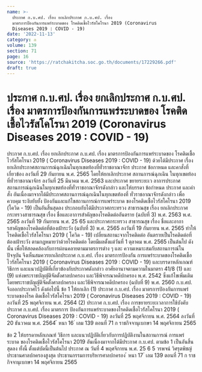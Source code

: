 ```yaml
---
name: >-
  ประกาศ ก.บ.ศป. เรื่อง ยกเลิกประกาศ ก.บ.ศป. เรื่อง
  มาตรการป้องกันการแพร่ระบาดของ โรคติดเชื้อไวรัสโคโรนา 2019 (Coronavirus
  Diseases 2019 : COVID - 19)
date: '2022-11-13'
category: ก
volume: 139
section: 71
page: 16
source: 'https://ratchakitcha.soc.go.th/documents/17229266.pdf'
draft: true
---
```


# ประกาศ ก.บ.ศป. เรื่อง ยกเลิกประกาศ ก.บ.ศป. เรื่อง มาตรการป้องกันการแพร่ระบาดของ โรคติดเชื้อไวรัสโคโรนา 2019 (Coronavirus Diseases 2019 : COVID - 19)

ประกาศ ก.บ.ศป. เรื่อง ยกเลิกประกาศ ก.บ.ศป. เรื่อง มาตรการป้องกันการแพร่ระบาดของ โรคติดเชื้อไวรัสโคโรนา 2019 ( Coronavirus Diseases 2019 : COVID - 19) ด้วยได้มีประกาศ เรื่อง ยกเลิกประกาศสถานการณ์ฉุกเฉินในทุกเขตท้องที่ทั่วราชอาณาจักร ประกาศ ข้อกาหนด และคาสั่งที่เกี่ยวข้อง ลงวันที่ 29 กันยายน พ.ศ. 2565 โดยให้ยกเลิกประกาศ สถานการณ์ฉุกเฉิน ในทุกเขตท้องที่ทั่วราชอาณาจักร ลงวันที่ 25 มีนาคม พ.ศ. 2563 และประกาศ ขยายระยะเว ลาการประกาศสถานการณ์ฉุกเฉินในทุกเขตท้องที่ทั่วราชอาณาจักรดังกล่าว และให้บรรดา ข้อกำหนด ประกาศ และคำสั่ง อันเนื่องมาจากได้มีประกาศสถานการณ์ฉุกเฉินในทุกเขตท้องที่ ทั่วราชอาณาจักรดังกล่าว เพื่อควบคุม ระงับยับยั้ง ป้องกันและแก้ไขสถานการณ์การแพร่ระบาด ของโรคติดเชื้อไวรัสโคโรนา 2019 (โควิด - 19) เป็นอันสิ้นสุดลง ประกอบกับได้มีประกาศกระทรวง สาธารณสุข เรื่อง ยกเลิกประกาศกระทรวงสาธารณสุข เรื่อง ชื่อและอาการสำคัญของโรคติดต่ออันตราย (ฉบับที่ 3) พ.ศ. 2563 พ.ศ. 2565 ลงวันที่ 19 กันยายน พ.ศ. 25 65 และประกาศกระทรวง สาธารณสุข เรื่อง ชื่อและอาการสาคัญของโรคติดต่อที่ต้องเฝ้าระวัง (ฉบับที่ 3) พ.ศ. 2565 ลงวันที่ 19 กันยายน พ.ศ. 2565 ทำให้โรคติดเชื้อไวรัสโคโรนา 2019 ( โควิด - 19) เปลี่ยนสถานะจากโรคติดต่อ อันตรายเป็นโรคติดต่อที่ต้องเฝ้าระวัง ตามกฎหมายว่าด้วยโรคติดต่อ โดยมีผลตั้งแต่วันที่ 1 ตุลาคม พ.ศ. 2565 เป็นต้นไป ดังนั้น เพื่อให้สอดคล้องกับการผ่อนคลายตามมาตรการต่าง ๆ และ ความเหมาะสมกับสถานการณ์ในปัจจุบัน จึงเห็นสมควรยกเลิกประกาศ ก.บ.ศป. เรื่อง มาตรการป้องกัน การแพร่ระบาดของโรคติดเชื้อไวรัสโคโรนา 2019 ( Coronavirus Diseases 2019 : COVID - 19) และบรรดาหลักเกณฑ์ วิธีการ และแนวปฏิบัติที่เกี่ยวข้องกับประกาศดังกล่าว อาศัยอานาจตามความในมาตรา 41/8 (1) และ (9) แห่งพระราชบัญญัติจัดตั้งศาลปกครอง และวิธีพิจารณาคดีปกครอง พ.ศ. 2542 ซึ่งแก้ไขเพิ่มเติมโดยพระราชบัญญัติจัดตั้งศาลปกครอง และวิธีพิจารณาคดีปกครอง (ฉบับที่ 9) พ.ศ. 2560 ก.บ.ศป. จึงออกประกาศไว้ ดังต่อไปนี้ ข้อ 1 ให้ยกเลิก (1) ประกาศ ก.บ.ศป. เรื่อง มาตรการป้องกันการแพร่ระบาดของโรค ติดเชื้อไวรัสโคโรนา 2019 ( Coronavirus Diseases 2019 : COVID - 19) ลงวันที่ 25 พฤศจิกายน พ.ศ. 2564 (2) ประกาศ ก.บ.ศป. เรื่อง การขยายระยะเวลาการใช้บังคับประกาศ ก.บ.ศป. เรื่อง มาตรการ ป้องกันการแพร่ระบาดของโรคติดเชื้อไวรัสโคโรนา 2019 ( Coronavirus Diseases 2019 : COVID - 19) ลงวันที่ 25 พฤศจิกายน พ.ศ. 2564 ลงวันที่ 20 ธันวาคม พ.ศ. 2564 ้ หนา 16 ่ เลม 139 ตอนที่ 71 ก ราชกิจจานุเบกษา 14 พฤศจิกายน 2565

ข้อ 2 ให้บรรดาหลักเกณฑ์ วิธีการ และแนวปฏิบัติเกี่ยวกับการปฏิบัติงานในสถานการณ์ การแพร่ระบาด ของโรคติดเชื้อไวรัสโคโรนา 2019 อันเนื่องมาจากได้มีประกาศ ก.บ.ศป. ตามข้อ 1 เป็นอันสิ้นสุดลง ทั้งนี้ ตั้งแต่บัดนี้เป็นต้นไป ประกาศ ณ วันที่ 4 พฤศจิกายน พ.ศ. 25 6 5 วรพจน์ วิศรุตพิชญ์ ประธานศาลปกครองสูงสุด ประธานกรรมการบริหารศาลปกครอง ้ หนา 17 ่ เลม 139 ตอนที่ 71 ก ราชกิจจานุเบกษา 14 พฤศจิกายน 2565
